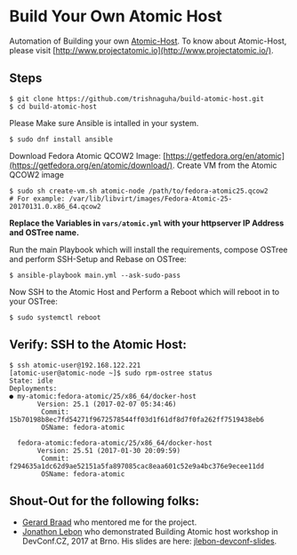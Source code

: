 # Build Your Own Atomic Host
Automation of Building your own [Atomic-Host](http://www.projectatomic.io/).
To know about Atomic-Host, please visit [http://www.projectatomic.io](http://www.projectatomic.io/).

## Steps

```
$ git clone https://github.com/trishnaguha/build-atomic-host.git
$ cd build-atomic-host
```

Please Make sure Ansible is intalled in your system.
```
$ sudo dnf install ansible
```


Download Fedora Atomic QCOW2 Image: [https://getfedora.org/en/atomic](https://getfedora.org/en/atomic/download/).
Create VM from the Atomic QCOW2 image

```
$ sudo sh create-vm.sh atomic-node /path/to/fedora-atomic25.qcow2
# For example: /var/lib/libvirt/images/Fedora-Atomic-25-20170131.0.x86_64.qcow2
```

**Replace the Variables in `vars/atomic.yml` with your httpserver IP Address and OSTree name.**


Run the main Playbook which will install the requirements, compose OSTree and perform SSH-Setup and Rebase on OSTree:
```
$ ansible-playbook main.yml --ask-sudo-pass
```


Now SSH to the Atomic Host and Perform a Reboot which will reboot in to your OSTree:
```
$ sudo systemctl reboot
```

## Verify: SSH to the Atomic Host:

```
$ ssh atomic-user@192.168.122.221
[atomic-user@atomic-node ~]$ sudo rpm-ostree status
State: idle
Deployments:
● my-atomic:fedora-atomic/25/x86_64/docker-host
       Version: 25.1 (2017-02-07 05:34:46)
        Commit: 15b70198b8ec7fd54271f9672578544ff03d1f61df8d7f0fa262ff7519438eb6
        OSName: fedora-atomic

  fedora-atomic:fedora-atomic/25/x86_64/docker-host
       Version: 25.51 (2017-01-30 20:09:59)
        Commit: f294635a1dc62d9ae52151a5fa897085cac8eaa601c52e9a4bc376e9ecee11dd
        OSName: fedora-atomic
```

## Shout-Out for the following folks:

* [Gerard Braad](https://gbraad.nl) who mentored me for the project.
* [Jonathon Lebon](https://github.com/jlebon) who demonstrated Building Atomic host workshop in DevConf.CZ, 2017 at Brno. His slides are here: [jlebon-devconf-slides](http://jlebon.com/devconf/slides.pdf).
